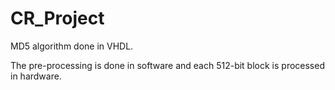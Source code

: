 # CR_Project
MD5 algorithm done in VHDL.

The pre-processing is done in software and each 512-bit block is processed in hardware.

 
